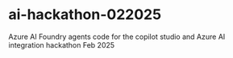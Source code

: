 # ai-hackathon-022025
Azure AI Foundry agents code for the copilot studio and Azure AI integration hackathon Feb 2025
